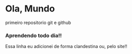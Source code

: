 # Ola, Mundo
 primeiro repositorio git e github

 ### Aprendendo todo dia!!

Essa linha eu adicionei de forma clandestina ou, pelo site!!
